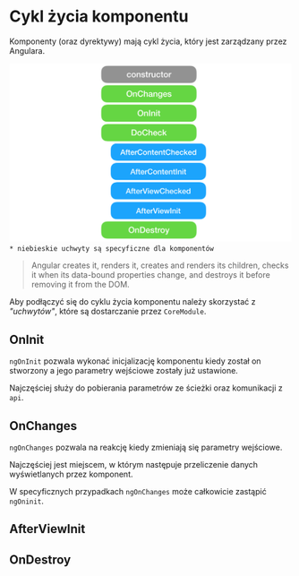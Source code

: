 # Cykl życia komponentu

Komponenty (oraz dyrektywy) mają cykl życia, który jest zarządzany przez Angulara. 


![](/assets/lifecycle2.png)
`* niebieskie uchwyty są specyficzne dla komponentów`

> Angular creates it, renders it, creates and renders its children, checks it when its data-bound properties change, and destroys it before removing it from the DOM.

Aby podłączyć się do cyklu życia komponentu należy skorzystać z _"uchwytów"_, które są dostarczanie przez `CoreModule`. 

## OnInit

`ngOnInit` pozwala wykonać inicjalizację komponentu kiedy został on stworzony a jego parametry wejściowe zostały już ustawione. 

Najczęściej służy do pobierania parametrów ze ścieżki oraz komunikacji z `api`.

## OnChanges

`ngOnChanges` pozwala na reakcję kiedy zmieniają się parametry wejściowe. 

Najczęściej jest miejscem, w którym następuje przeliczenie danych wyświetlanych przez komponent.

W specyficznych przypadkach `ngOnChanges` może całkowicie zastąpić `ngOninit`.

## AfterViewInit



## OnDestroy